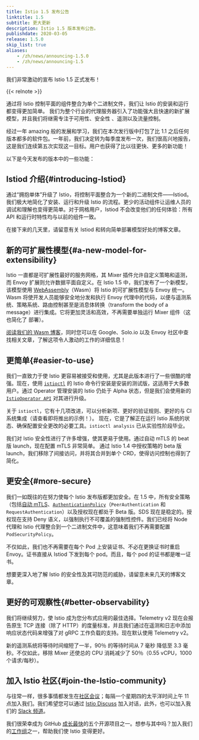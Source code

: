 ```yaml
---
title: Istio 1.5 发布公告
linktitle: 1.5
subtitle: 更大更新
description: Istio 1.5 版本发布公告。
publishdate: 2020-03-05
release: 1.5.0
skip_list: true
aliases:
    - /zh/news/announcing-1.5.0
    - /zh/news/announcing-1.5
---
```


我们非常激动的宣布 Istio 1.5 正式发布！

{{< relnote >}}

通过将 Istio 控制平面的组件整合为单个二进制文件，我们让 Istio 的安装和运行都变得更加简单。
我们为整个行业的代理服务器引入了功能强大且快速的新扩展模型，并且我们将继需专注于可用性、安全性 、遥测以及流量控制。

经过一年 amazing 般的发展和学习，我们在本次发行版中打包了比 1.1 之后任何版本都多的软件包。一年前，我们决定转为每季度发布一次，我们很高兴地报告，这是我们连续第五次实现这一目标。用户也获得了比以往更快、更多的新功能！

以下是今天发布的版本中的一些功能：

## Istiod 介绍{#introducing-Istiod}

通过“拥抱单体”升级了 Istio，将控制平面整合为一个新的二进制文件——Istiod。我们极大地简化了安装、运行和升级 Istio 的流程。更少的活动组件让运维人员的调试和理解也变得更简单。对于网格用户，Istiod 不会改变他们的任何体验：所有 API 和运行时特性均与以前的组件一致。

在接下来的几天里，请留意有关 Istiod 和转向简单部署模型好处的博客文章。

## 新的可扩展性模型{#a-new-model-for-extensibility}

Istio 一直都是可扩展性最好的服务网格，其 Mixer 插件允许自定义策略和遥测，而 Envoy 扩展则允许数据平面自定义。在 Istio 1.5 中，我们发布了一个新模型，该模型使用 [WebAssembly](https://webassembly.org/)（Wasm）将 Istio 的可扩展性模型与 Envoy 统一。Wasm 将使开发人员能够安全地分发和执行 Envoy 代理中的代码，以便与遥测系统、策略系统、路由控制甚至是消息体转换（transform the body of a message）进行集成。它将更加灵活和高效，不再需要单独运行 Mixer 组件（这也简化了
部署）。

[阅读我们的 Wasm 博客](/zh/blog/2020/wasm-announce/)，同时您可以在 Google、Solo.io 以及 Envoy 社区中查找相关文章，了解这项令人激动的工作的详细信息！

## 更简单{#easier-to-use}

我们一直致力于使 Istio 更容易被接受和使用，尤其是此版本进行了一些很酷的增强。现在，使用 [`istioctl`](/zh/docs/reference/commands/istioctl) 的 Istio 命令行安装是安装的测试版，这适用于大多数用户。通过 Operator 管理安装的 Istio 仍处于 Alpha 状态，但是我们会使用新的 [`IstioOperator API`](/zh/docs/reference/config/istio.operator.v1alpha1/) 对其进行升级。

关于 `istioctl`，它有十几项改进，可以分析新项、更好的验证规则、更好的与 CI 系统集成（请查看即将推出的示例！）。
现在，它是了解正在运行 Istio 系统的状态、确保配置安全更改的必要工具。`istioctl analysis` 已从实验性阶段毕业。

我们对 Istio 安全性进行了许多增强，使其更易于使用。通过自动 mTLS 的 beat 版 launch，现在配置 mTLS 非常简单。
通过 Istio 1.4 中授权策略的 beta 版 launch，我们移除了间接访问，并将其合并到单个 CRD，使得访问控制也得到了简化。

## 更安全{#more-secure}

我们一如既往的在努力使每个 Istio 发布版都更加安全。在 1.5 中，所有安全策略（包括[自动 mTLS](/zh/docs/tasks/security/authentication/auto-mtls/)、[`AuthenticationPolicy`](/zh/docs/reference/config/security/istio.authentication.v1alpha1/)（`PeerAuthentication` 和 `RequestAuthentication`）以及授权现在都处于 Beta 版。SDS 现在是稳定的。授权现在支持 Deny 语义，以强制执行不可覆盖的强制性控件。我们已经将 Node 代理和 Istio 代理整合到一个二进制文件中，这意味着我们不再需要配置 `PodSecurityPolicy`。

不仅如此，我们也不再需要在每个 Pod 上安装证书、不必在更换证书时重启 Envoy。证书直接从 Istiod 下发到每个 pod。而且，每个 pod 的证书都是唯一证书。

想要更深入地了解 Istio 的安全性及其可防范的威胁，请留意未来几天的博客文章。

## 更好的可观察性{#better-observability}

我们将继续努力，使 Istio 成为您分布式应用的最佳选择。Telemetry v2 现在会报告原生 TCP 连接（除了 HTTP）的度量标准，并且我们通过在遥测和日志中添加响应状态代码来增强了对 gRPC 工作负载的支持。现在默认使用 Telemetry v2。

新的遥测系统将等待时间缩短了一半，90％ 的等待时间从 7 毫秒 降低至 3.3 毫秒。不仅如此，移除 Mixer 还使总的 CPU 消耗减少了 50％（0.55 vCPU，1000 个请求/每秒）。

## 加入 Istio 社区{#join-the-Istio-community}

与往常一样，很多事情都发生在[社区会议](https://github.com/istio/community#community-meeting)；每隔一个星期四的太平洋时间上午 11 点加入我们。我们希望您可以通过 [Istio Discuss](https://discuss.istio.io) 加入对话，此外，也可以加入我们的 [Slack 频道](https://slack.istio.io)。

我们很荣幸成为 GitHub [成长最快](https://octoverse.github.com/#top-and-trending-projects)的五个开源项目之一。想参与其中吗？加入我们的[工作组](https://github.com/istio/community/blob/master/WORKING-GROUPS.md)之一，帮助我们使 Istio 变得更好。
